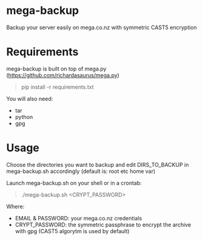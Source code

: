 mega-backup
===========

Backup your server easily on mega.co.nz with symmetric CAST5 encryption

Requirements
============

mega-backup is built on top of mega.py (https://github.com/richardasaurus/mega.py)

> pip install -r requirements.txt

You will also need:

- tar
- python
- gpg

Usage
=====

Choose the directories you want to backup and edit DIRS_TO_BACKUP in mega-backup.sh accordingly (default is: root etc home var)

Launch mega-backup.sh on your shell or in a crontab:

> ./mega-backup.sh <EMAIL> <PASSWORD> <CRYPT_PASSWORD>

Where:

- EMAIL & PASSWORD: your mega.co.nz credentials
- CRYPT_PASSWORD: the symmetric passphrase to encrypt the archive with gpg (CAST5 algorytm is used by default)
